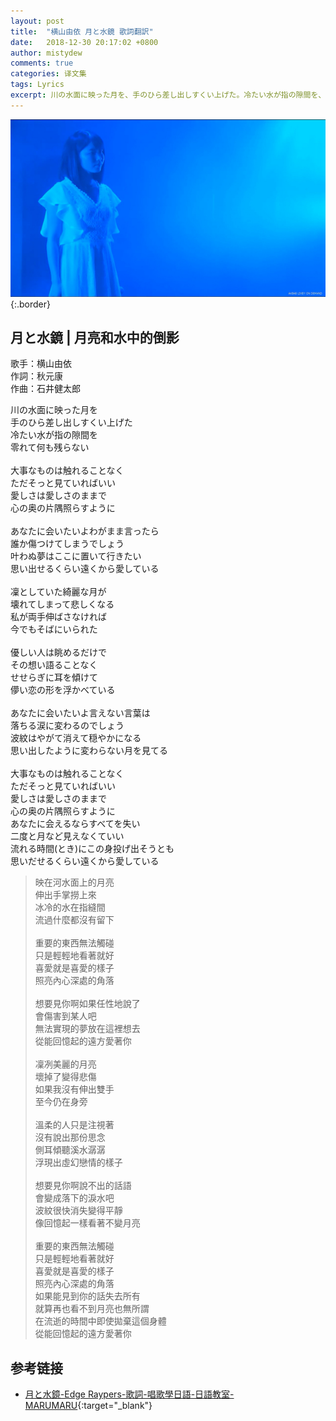 ```yaml
---
layout: post
title:  "横山由依 月と水鏡 歌詞翻訳"
date:   2018-12-30 20:17:02 +0800
author: mistydew
comments: true
categories: 译文集
tags: Lyrics
excerpt: 川の水面に映った月を、手のひら差し出しすくい上げた。冷たい水が指の隙間を、零れて何も残らない。
---
```

![Yui Yokoyama](/assets/images/cover/misc/Yui%20Yokoyama.jpg){:.border}

## 月と水鏡 | 月亮和水中的倒影

歌手：横山由依<br>
作詞：秋元康<br>
作曲：石井健太郎

<div class="lyric-original">
<p>
川の水面に映った月を<br>
手のひら差し出しすくい上げた<br>
冷たい水が指の隙間を<br>
零れて何も残らない<br>
<br>
大事なものは触れることなく<br>
ただそっと見ていればいい<br>
愛しさは愛しさのままで<br>
心の奥の片隅照らすように<br>
<br>
あなたに会いたいよわがまま言ったら<br>
誰か傷つけてしまうでしょう<br>
叶わぬ夢はここに置いて行きたい<br>
思い出せるくらい遠くから愛している<br>
<br>
凜としていた綺麗な月が<br>
壊れてしまって悲しくなる<br>
私が両手伸ばさなければ<br>
今でもそばにいられた<br>
<br>
優しい人は眺めるだけで<br>
その想い語ることなく<br>
せせらぎに耳を傾けて<br>
儚い恋の形を浮かべている<br>
<br>
あなたに会いたいよ言えない言葉は<br>
落ちる涙に変わるのでしょう<br>
波紋はやがて消えて穏やかになる<br>
思い出したように変わらない月を見てる<br>
<br>
大事なものは触れることなく<br>
ただそっと見ていればいい<br>
愛しさは愛しさのままで<br>
心の奥の片隅照らすように<br>
あなたに会えるならすべてを失い<br>
二度と月など見えなくていい<br>
流れる時間(とき)にこの身投げ出そうとも<br>
思いだせるくらい遠くから愛している
</p>
</div>

<div class="lyric-translation">
<blockquote>
映在河水面上的月亮<br>
伸出手掌撈上來<br>
冰冷的水在指縫間<br>
流過什麼都沒有留下<br>
<br>
重要的東西無法觸碰<br>
只是輕輕地看著就好<br>
喜愛就是喜愛的樣子<br>
照亮內心深處的角落<br>
<br>
想要見你啊如果任性地說了<br>
會傷害到某人吧<br>
無法實現的夢放在這裡想去<br>
從能回憶起的遠方愛著你<br>
<br>
凜冽美麗的月亮<br>
壞掉了變得悲傷<br>
如果我沒有伸出雙手<br>
至今仍在身旁<br>
<br>
溫柔的人只是注視著<br>
沒有說出那份思念<br>
側耳傾聽溪水潺潺<br>
浮現出虛幻戀情的樣子<br>
<br>
想要見你啊說不出的話語<br>
會變成落下的淚水吧<br>
波紋很快消失變得平靜<br>
像回憶起一樣看著不變月亮<br>
<br>
重要的東西無法觸碰<br>
只是輕輕地看著就好<br>
喜愛就是喜愛的樣子<br>
照亮內心深處的角落<br>
如果能見到你的話失去所有<br>
就算再也看不到月亮也無所謂<br>
在流逝的時間中即使拋棄這個身體<br>
從能回憶起的遠方愛著你
</blockquote>
</div>

## 参考链接

* [月と水鏡-Edge Raypers-歌詞-唱歌學日語-日語教室-MARUMARU](https://www.jpmarumaru.com/tw/JPSongPlay-6609.html){:target="_blank"}
